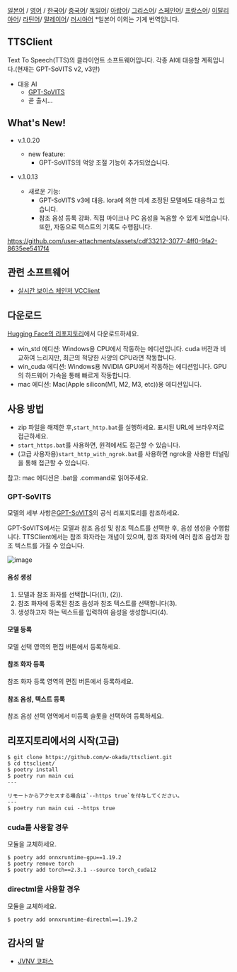 [일본어](/README.md) /
[영어](/docs_i18n/README_en.md) /
[한국어](/docs_i18n/README_ko.md)/
[중국어](/docs_i18n/README_zh.md)/
[독일어](/docs_i18n/README_de.md)/
[아랍어](/docs_i18n/README_ar.md)/
[그리스어](/docs_i18n/README_el.md)/
[스페인어](/docs_i18n/README_es.md)/
[프랑스어](/docs_i18n/README_fr.md)/
[이탈리아어](/docs_i18n/README_it.md)/
[라틴어](/docs_i18n/README_la.md)/
[말레이어](/docs_i18n/README_ms.md)/
[러시아어](/docs_i18n/README_ru.md)
*일본어 이외는 기계 번역입니다.

## TTSClient

Text To Speech(TTS)의 클라이언트 소프트웨어입니다.
각종 AI에 대응할 계획입니다.(현재는 GPT-SoVITS v2, v3만)

* 대응 AI
  * [GPT-SoVITS](https://github.com/RVC-Boss/GPT-SoVITS)
  * 곧 출시...

## What's New!

* v.1.0.20
  * new feature:
    * GPT-SoVITS의 억양 조절 기능이 추가되었습니다.

* v.1.0.13
  * 새로운 기능:
    * GPT-SoVITS v3에 대응. lora에 의한 미세 조정된 모델에도 대응하고 있습니다.
    * 참조 음성 등록 강화. 직접 마이크나 PC 음성을 녹음할 수 있게 되었습니다. 또한, 자동으로 텍스트의 기록도 수행됩니다.

https://github.com/user-attachments/assets/cdf33212-3077-4ff0-9fa2-8635ee5417f4

## 관련 소프트웨어

* [실시간 보이스 체인저 VCClient](https://github.com/w-okada/voice-changer)

## 다운로드

[Hugging Face의 리포지토리](https://huggingface.co/wok000/ttsclient000/tree/main)에서 다운로드하세요.

* win_std 에디션: Windows용 CPU에서 작동하는 에디션입니다. cuda 버전과 비교하여 느리지만, 최근의 적당한 사양의 CPU라면 작동합니다.
* win_cuda 에디션: Windows용 NVIDIA GPU에서 작동하는 에디션입니다. GPU의 하드웨어 가속을 통해 빠르게 작동합니다.
* mac 에디션: Mac(Apple silicon(M1, M2, M3, etc))용 에디션입니다.

## 사용 방법

* zip 파일을 해제한 후,`start_http.bat`를 실행하세요. 표시된 URL에 브라우저로 접근하세요.
* `start_https.bat`를 사용하면, 원격에서도 접근할 수 있습니다.
* (고급 사용자용)`start_http_with_ngrok.bat`를 사용하면 ngrok을 사용한 터널링을 통해 접근할 수 있습니다.

참고: mac 에디션은 .bat을 .command로 읽어주세요.

### GPT-SoVITS

모델의 세부 사항은[GPT-SoVITS](https://github.com/RVC-Boss/GPT-SoVITS)의 공식 리포지토리를 참조하세요.

GPT-SoVITS에서는 모델과 참조 음성 및 참조 텍스트를 선택한 후, 음성 생성을 수행합니다. TTSClient에서는 참조 화자라는 개념이 있으며, 참조 화자에 여러 참조 음성과 참조 텍스트를 가질 수 있습니다.

![image](https://github.com/user-attachments/assets/032a65ed-b9d5-4f8a-8efe-73bd10b66593)

#### 음성 생성

1. 모델과 참조 화자를 선택합니다((1), (2)).
2. 참조 화자에 등록된 참조 음성과 참조 텍스트를 선택합니다(3).
3. 생성하고자 하는 텍스트를 입력하여 음성을 생성합니다(4).

#### 모델 등록

모델 선택 영역의 편집 버튼에서 등록하세요.

#### 참조 화자 등록

참조 화자 등록 영역의 편집 버튼에서 등록하세요.

#### 참조 음성, 텍스트 등록

참조 음성 선택 영역에서 미등록 슬롯을 선택하여 등록하세요.

## 리포지토리에서의 시작(고급)

```
$ git clone https://github.com/w-okada/ttsclient.git
$ cd ttsclient/
$ poetry install
$ poetry run main cui
---

リモートからアクセスする場合は`--https true`を付与してください。
---
$ poetry run main cui --https true
```

### cuda를 사용할 경우

모듈을 교체하세요.

```
$ poetry add onnxruntime-gpu==1.19.2
$ poetry remove torch
$ poetry add torch==2.3.1 --source torch_cuda12
```

### directml을 사용할 경우

모듈을 교체하세요.

```
$ poetry add onnxruntime-directml==1.19.2
```

## 감사의 말

* [JVNV 코퍼스](https://sites.google.com/site/shinnosuketakamichi/research-topics/jvnv_corpus)
